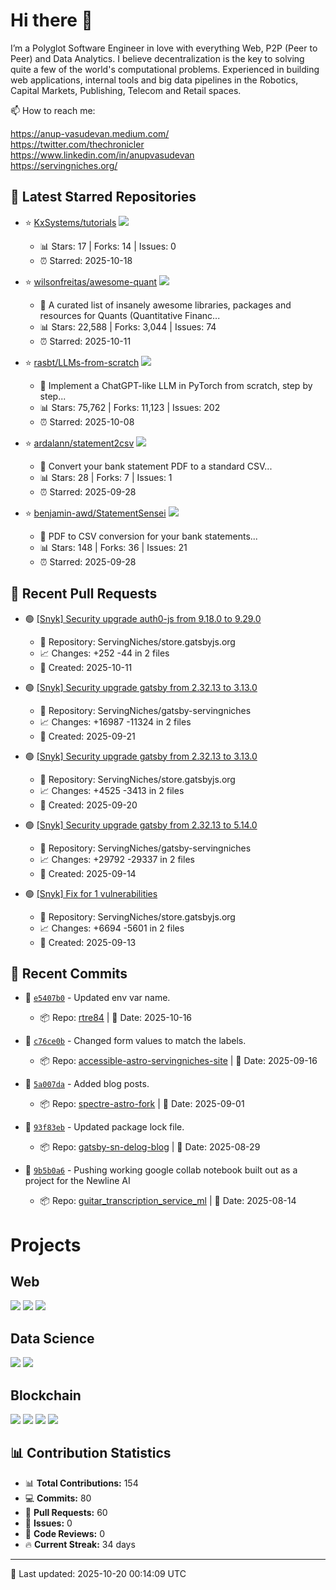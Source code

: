 # Hi there 👋

I’m a Polyglot Software Engineer in love with everything Web, P2P (Peer to Peer) and Data Analytics. I believe decentralization is the key to solving quite a few of the world's computational problems. Experienced in building web applications, internal tools and big data pipelines in the Robotics, Capital Markets, Publishing, Telecom and Retail spaces. 

<!--
**rtre84/rtre84** is a ✨ _special_ ✨ repository because its `README.md` (this file) appears on your GitHub profile.

Here are some ideas to get you started:

- 🔭 I’m currently working on ...
- 🌱 I’m currently learning ...
- 👯 I’m looking to collaborate on ...
- 🤔 I’m looking for help with ...
- 💬 Ask me about ...
-->

📫 How to reach me:  
  
https://anup-vasudevan.medium.com/  
https://twitter.com/thechronicler  
https://www.linkedin.com/in/anupvasudevan  
https://servingniches.org/  

## 🌟 Latest Starred Repositories

<!-- STARS:START -->
- ⭐ [KxSystems/tutorials](https://github.com/KxSystems/tutorials) ![](https://img.shields.io/badge/Jupyter%20Notebook--#DA5B0B?style=flat-square)
  - 📊 Stars: 17 | Forks: 14 | Issues: 0
  - ⏰ Starred: 2025-10-18

- ⭐ [wilsonfreitas/awesome-quant](https://github.com/wilsonfreitas/awesome-quant) ![](https://img.shields.io/badge/Jupyter%20Notebook--#DA5B0B?style=flat-square)
  - 📝 A curated list of insanely awesome libraries, packages and resources for Quants (Quantitative Financ...
  - 📊 Stars: 22,588 | Forks: 3,044 | Issues: 74
  - ⏰ Starred: 2025-10-11

- ⭐ [rasbt/LLMs-from-scratch](https://github.com/rasbt/LLMs-from-scratch) ![](https://img.shields.io/badge/Jupyter%20Notebook--#DA5B0B?style=flat-square)
  - 📝 Implement a ChatGPT-like LLM in PyTorch from scratch, step by step...
  - 📊 Stars: 75,762 | Forks: 11,123 | Issues: 202
  - ⏰ Starred: 2025-10-08

- ⭐ [ardalann/statement2csv](https://github.com/ardalann/statement2csv) ![](https://img.shields.io/badge/JavaScript--#f1e05a?style=flat-square)
  - 📝 Convert your bank statement PDF to a standard CSV...
  - 📊 Stars: 28 | Forks: 7 | Issues: 1
  - ⏰ Starred: 2025-09-28

- ⭐ [benjamin-awd/StatementSensei](https://github.com/benjamin-awd/StatementSensei) ![](https://img.shields.io/badge/Python--#3572A5?style=flat-square)
  - 📝 PDF to CSV conversion for your bank statements...
  - 📊 Stars: 148 | Forks: 36 | Issues: 21
  - ⏰ Starred: 2025-09-28
<!-- STARS:END -->

## 🔀 Recent Pull Requests

<!-- PRS:START -->
- 🟢 [[Snyk] Security upgrade auth0-js from 9.18.0 to 9.29.0](https://github.com/ServingNiches/store.gatsbyjs.org/pull/87)
  - 📁 Repository: ServingNiches/store.gatsbyjs.org
  - 📈 Changes: +252 -44 in 2 files
  - 📅 Created: 2025-10-11

- 🟢 [[Snyk] Security upgrade gatsby from 2.32.13 to 3.13.0](https://github.com/ServingNiches/gatsby-servingniches/pull/129)
  - 📁 Repository: ServingNiches/gatsby-servingniches
  - 📈 Changes: +16987 -11324 in 2 files
  - 📅 Created: 2025-09-21

- 🟢 [[Snyk] Security upgrade gatsby from 2.32.13 to 3.13.0](https://github.com/ServingNiches/store.gatsbyjs.org/pull/86)
  - 📁 Repository: ServingNiches/store.gatsbyjs.org
  - 📈 Changes: +4525 -3413 in 2 files
  - 📅 Created: 2025-09-20

- 🟢 [[Snyk] Security upgrade gatsby from 2.32.13 to 5.14.0](https://github.com/ServingNiches/gatsby-servingniches/pull/128)
  - 📁 Repository: ServingNiches/gatsby-servingniches
  - 📈 Changes: +29792 -29337 in 2 files
  - 📅 Created: 2025-09-14

- 🟢 [[Snyk] Fix for 1 vulnerabilities](https://github.com/ServingNiches/store.gatsbyjs.org/pull/85)
  - 📁 Repository: ServingNiches/store.gatsbyjs.org
  - 📈 Changes: +6694 -5601 in 2 files
  - 📅 Created: 2025-09-13
<!-- PRS:END -->

## 📝 Recent Commits

<!-- COMMITS:START -->
- 💾 [`e5407b0`](https://github.com/rtre84/rtre84/commit/e5407b0f306beff709ba35f190219d4f3e5edcbd) - Updated env var name.
  - 📦 Repo: [rtre84](https://github.com/rtre84/rtre84) | 📅 Date: 2025-10-16

- 💾 [`c76ce0b`](https://github.com/rtre84/accessible-astro-servingniches-site/commit/c76ce0b8201f8ec1605c6b1e64c97b43f1163038) - Changed form values to match the labels.
  - 📦 Repo: [accessible-astro-servingniches-site](https://github.com/rtre84/accessible-astro-servingniches-site) | 📅 Date: 2025-09-16

- 💾 [`5a007da`](https://github.com/rtre84/spectre-astro-fork/commit/5a007da78366a16b02db4ccd670f68f25dff3c25) - Added blog posts.
  - 📦 Repo: [spectre-astro-fork](https://github.com/rtre84/spectre-astro-fork) | 📅 Date: 2025-09-01

- 💾 [`93f83eb`](https://github.com/rtre84/gatsby-sn-delog-blog/commit/93f83eb9e99b53fdaefd642dd2cc2eb06f2e3dd8) - Updated package lock file.
  - 📦 Repo: [gatsby-sn-delog-blog](https://github.com/rtre84/gatsby-sn-delog-blog) | 📅 Date: 2025-08-29

- 💾 [`9b5b0a6`](https://github.com/rtre84/guitar_transcription_service_ml/commit/9b5b0a6593a4381e177ab290da78d6a535686808) - Pushing working google collab notebook built out as a project for the Newline AI
  - 📦 Repo: [guitar_transcription_service_ml](https://github.com/rtre84/guitar_transcription_service_ml) | 📅 Date: 2025-08-14
<!-- COMMITS:END -->

# Projects

## Web
[![](https://github-readme-stats.vercel.app/api/pin/?username=servingniches&repo=gatsby-servingniches&hide_border=true&theme=dark)](https://github.com/servingniches/gatsby-servingniches)
[![](https://github-readme-stats.vercel.app/api/pin/?username=rtre84&repo=store.gatsbyjs.org&hide_border=true&theme=dark)](https://github.com/rtre84/store.gatsbyjs.org)
[![](https://github-readme-stats.vercel.app/api/pin/?username=rtre84&repo=netlify-stackbit-multi-site-example&hide_border=true&theme=dark)](https://github.com/rtre84/netlify-stackbit-multi-site-example)

## Data Science
[![](https://github-readme-stats.vercel.app/api/pin/?username=rtre84&repo=Spark-Twitter-Sentiment&hide_border=true&theme=dark)](https://github.com/rtre84/Spark-Twitter-Sentiment)
[![](https://github-readme-stats.vercel.app/api/pin/?username=rtre84&repo=guitar_transcription_service_ml&hide_border=true&theme=dark)](https://github.com/rtre84/guitar_transcription_service_ml)

## Blockchain
[![](https://github-readme-stats.vercel.app/api/pin/?username=rtre84&repo=reef-lambda-payments&hide_border=true&theme=dark)](https://github.com/rtre84/reef-lambda-payments)
[![](https://github-readme-stats.vercel.app/api/pin/?username=cbonoz&repo=vocalcoin&hide_border=true&theme=dark)](https://github.com/cbonoz/vocalcoin)
[![](https://github-readme-stats.vercel.app/api/pin/?username=rtre84&repo=crypto-soccer&hide_border=true&theme=dark)](https://github.com/rtre84/crypto-soccer)
[![](https://github-readme-stats.vercel.app/api/pin/?username=rtre84&repo=angular4-truffle-crypto-dapp&hide_border=true&theme=dark)](https://github.com/rtre84/angular4-truffle-crypto-dapp)


## 📊 Contribution Statistics

<!-- STATS:START -->
- 📊 **Total Contributions:** 154
- 💻 **Commits:** 80
- 🔀 **Pull Requests:** 60
- 🐛 **Issues:** 0
- 👀 **Code Reviews:** 0
- 🔥 **Current Streak:** 34 days
<!-- STATS:END -->

---

<!-- UPDATED:START -->
🔄 Last updated: 2025-10-20 00:14:09 UTC
<!-- UPDATED:END -->